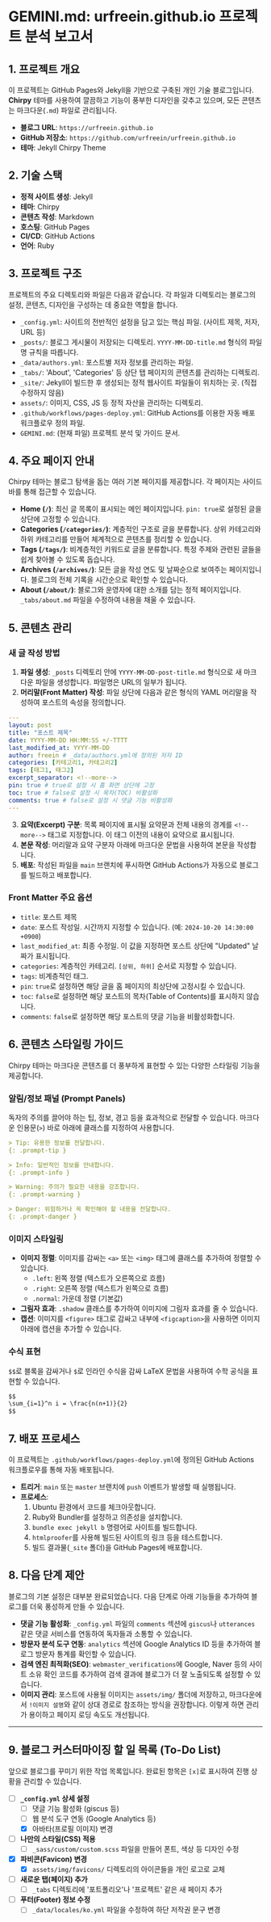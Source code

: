 # GEMINI.md: urfreein.github.io 프로젝트 분석 보고서

## 1. 프로젝트 개요

이 프로젝트는 GitHub Pages와 Jekyll을 기반으로 구축된 개인 기술 블로그입니다. **Chirpy** 테마를 사용하여 깔끔하고 기능이 풍부한 디자인을 갖추고 있으며, 모든 콘텐츠는 마크다운(`.md`) 파일로 관리됩니다.

- **블로그 URL**: `https://urfreein.github.io`
- **GitHub 저장소**: `https://github.com/urfreein/urfreein.github.io`
- **테마**: Jekyll Chirpy Theme

## 2. 기술 스택

- **정적 사이트 생성**: Jekyll
- **테마**: Chirpy
- **콘텐츠 작성**: Markdown
- **호스팅**: GitHub Pages
- **CI/CD**: GitHub Actions
- **언어**: Ruby

## 3. 프로젝트 구조

프로젝트의 주요 디렉토리와 파일은 다음과 같습니다. 각 파일과 디렉토리는 블로그의 설정, 콘텐츠, 디자인을 구성하는 데 중요한 역할을 합니다.

- `_config.yml`: 사이트의 전반적인 설정을 담고 있는 핵심 파일. (사이트 제목, 저자, URL 등)
- `_posts/`: 블로그 게시물이 저장되는 디렉토리. `YYYY-MM-DD-title.md` 형식의 파일명 규칙을 따릅니다.
- `_data/authors.yml`: 포스트별 저자 정보를 관리하는 파일.
- `_tabs/`: 'About', 'Categories' 등 상단 탭 페이지의 콘텐츠를 관리하는 디렉토리.
- `_site/`: Jekyll이 빌드한 후 생성되는 정적 웹사이트 파일들이 위치하는 곳. (직접 수정하지 않음)
- `assets/`: 이미지, CSS, JS 등 정적 자산을 관리하는 디렉토리.
- `.github/workflows/pages-deploy.yml`: GitHub Actions를 이용한 자동 배포 워크플로우 정의 파일.
- `GEMINI.md`: (현재 파일) 프로젝트 분석 및 가이드 문서.

## 4. 주요 페이지 안내

Chirpy 테마는 블로그 탐색을 돕는 여러 기본 페이지를 제공합니다. 각 페이지는 사이드바를 통해 접근할 수 있습니다.

- **Home (`/`)**: 최신 글 목록이 표시되는 메인 페이지입니다. `pin: true`로 설정된 글을 상단에 고정할 수 있습니다.
- **Categories (`/categories/`)**: 계층적인 구조로 글을 분류합니다. 상위 카테고리와 하위 카테고리를 만들어 체계적으로 콘텐츠를 정리할 수 있습니다.
- **Tags (`/tags/`)**: 비계층적인 키워드로 글을 분류합니다. 특정 주제와 관련된 글들을 쉽게 찾아볼 수 있도록 돕습니다.
- **Archives (`/archives/`)**: 모든 글을 작성 연도 및 날짜순으로 보여주는 페이지입니다. 블로그의 전체 기록을 시간순으로 확인할 수 있습니다.
- **About (`/about/`)**: 블로그와 운영자에 대한 소개를 담는 정적 페이지입니다. `_tabs/about.md` 파일을 수정하여 내용을 채울 수 있습니다.

## 5. 콘텐츠 관리

### 새 글 작성 방법

1.  **파일 생성**: `_posts` 디렉토리 안에 `YYYY-MM-DD-post-title.md` 형식으로 새 마크다운 파일을 생성합니다. 파일명은 URL의 일부가 됩니다.
2.  **머리말(Front Matter) 작성**: 파일 상단에 다음과 같은 형식의 YAML 머리말을 작성하여 포스트의 속성을 정의합니다.

   ```yaml
   ---
   layout: post
   title: "포스트 제목"
   date: YYYY-MM-DD HH:MM:SS +/-TTTT
   last_modified_at: YYYY-MM-DD
   author: freein # _data/authors.yml에 정의된 저자 ID
   categories: [카테고리1, 카테고리2]
   tags: [태그1, 태그2]
   excerpt_separator: <!--more-->
   pin: true # true로 설정 시 홈 화면 상단에 고정
   toc: true # false로 설정 시 목차(TOC) 비활성화
   comments: true # false로 설정 시 댓글 기능 비활성화
   ---
   ```

3.  **요약(Excerpt) 구분**: 목록 페이지에 표시될 요약문과 전체 내용의 경계를 `<!--more-->` 태그로 지정합니다. 이 태그 이전의 내용이 요약으로 표시됩니다.
4.  **본문 작성**: 머리말과 요약 구분자 아래에 마크다운 문법을 사용하여 본문을 작성합니다.
5.  **배포**: 작성된 파일을 `main` 브랜치에 푸시하면 GitHub Actions가 자동으로 블로그를 빌드하고 배포합니다.

### Front Matter 주요 옵션

-   `title`: 포스트 제목
-   `date`: 포스트 작성일. 시간까지 지정할 수 있습니다. (예: `2024-10-20 14:30:00 +0900`)
-   `last_modified_at`: 최종 수정일. 이 값을 지정하면 포스트 상단에 "Updated" 날짜가 표시됩니다.
-   `categories`: 계층적인 카테고리. `[상위, 하위]` 순서로 지정할 수 있습니다.
-   `tags`: 비계층적인 태그.
-   `pin`: `true`로 설정하면 해당 글을 홈 페이지의 최상단에 고정시킬 수 있습니다.
-   `toc`: `false`로 설정하면 해당 포스트의 목차(Table of Contents)를 표시하지 않습니다.
-   `comments`: `false`로 설정하면 해당 포스트의 댓글 기능을 비활성화합니다.

## 6. 콘텐츠 스타일링 가이드

Chirpy 테마는 마크다운 콘텐츠를 더 풍부하게 표현할 수 있는 다양한 스타일링 기능을 제공합니다.

### 알림/정보 패널 (Prompt Panels)

독자의 주의를 끌어야 하는 팁, 정보, 경고 등을 효과적으로 전달할 수 있습니다. 마크다운 인용문(`>`) 바로 아래에 클래스를 지정하여 사용합니다.

```markdown
> Tip: 유용한 정보를 전달합니다.
{: .prompt-tip }

> Info: 일반적인 정보를 안내합니다.
{: .prompt-info }

> Warning: 주의가 필요한 내용을 강조합니다.
{: .prompt-warning }

> Danger: 위험하거나 꼭 확인해야 할 내용을 전달합니다.
{: .prompt-danger }
```

### 이미지 스타일링

- **이미지 정렬**: 이미지를 감싸는 `<a>` 또는 `<img>` 태그에 클래스를 추가하여 정렬할 수 있습니다.
  - `.left`: 왼쪽 정렬 (텍스트가 오른쪽으로 흐름)
  - `.right`: 오른쪽 정렬 (텍스트가 왼쪽으로 흐름)
  - `.normal`: 가운데 정렬 (기본값)
- **그림자 효과**: `.shadow` 클래스를 추가하여 이미지에 그림자 효과를 줄 수 있습니다.
- **캡션**: 이미지를 `<figure>` 태그로 감싸고 내부에 `<figcaption>`을 사용하면 이미지 아래에 캡션을 추가할 수 있습니다.

### 수식 표현

`$$`로 블록을 감싸거나 `$`로 인라인 수식을 감싸 LaTeX 문법을 사용하여 수학 공식을 표현할 수 있습니다.

```markdown
$$
\sum_{i=1}^n i = \frac{n(n+1)}{2}
$$
```

## 7. 배포 프로세스

이 프로젝트는 `.github/workflows/pages-deploy.yml`에 정의된 GitHub Actions 워크플로우를 통해 자동 배포됩니다.

- **트리거**: `main` 또는 `master` 브랜치에 `push` 이벤트가 발생할 때 실행됩니다.
- **프로세스**:
  1. Ubuntu 환경에서 코드를 체크아웃합니다.
  2. Ruby와 Bundler를 설정하고 의존성을 설치합니다.
  3. `bundle exec jekyll b` 명령어로 사이트를 빌드합니다.
  4. `htmlproofer`를 사용해 빌드된 사이트의 링크 등을 테스트합니다.
  5. 빌드 결과물(`_site` 폴더)을 GitHub Pages에 배포합니다.

## 8. 다음 단계 제안

블로그의 기본 설정은 대부분 완료되었습니다. 다음 단계로 아래 기능들을 추가하여 블로그를 더욱 풍성하게 만들 수 있습니다.

- **댓글 기능 활성화**: `_config.yml` 파일의 `comments` 섹션에 `giscus`나 `utterances` 같은 댓글 서비스를 연동하여 독자들과 소통할 수 있습니다.
- **방문자 분석 도구 연동**: `analytics` 섹션에 Google Analytics ID 등을 추가하여 블로그 방문자 통계를 확인할 수 있습니다.
- **검색 엔진 최적화(SEO)**: `webmaster_verifications`에 Google, Naver 등의 사이트 소유 확인 코드를 추가하여 검색 결과에 블로그가 더 잘 노출되도록 설정할 수 있습니다.
- **이미지 관리**: 포스트에 사용될 이미지는 `assets/img/` 폴더에 저장하고, 마크다운에서 `!이미지 설명`와 같이 상대 경로로 참조하는 방식을 권장합니다. 이렇게 하면 관리가 용이하고 페이지 로딩 속도도 개선됩니다.

---

## 9. 블로그 커스터마이징 할 일 목록 (To-Do List)

앞으로 블로그를 꾸미기 위한 작업 목록입니다. 완료된 항목은 `[x]`로 표시하여 진행 상황을 관리할 수 있습니다.

- [ ] **`_config.yml` 상세 설정**
    - [ ] 댓글 기능 활성화 (giscus 등)
    - [ ] 웹 분석 도구 연동 (Google Analytics 등)
    - [x] 아바타(프로필 이미지) 변경

- [ ] **나만의 스타일(CSS) 적용**
    - [ ] `_sass/custom/custom.scss` 파일을 만들어 폰트, 색상 등 디자인 수정

- [x] **파비콘(Favicon) 변경**
    - [x] `assets/img/favicons/` 디렉토리의 아이콘들을 개인 로고로 교체

- [ ] **새로운 탭(페이지) 추가**
    - [ ] `_tabs` 디렉토리에 '포트폴리오'나 '프로젝트' 같은 새 페이지 추가

- [ ] **푸터(Footer) 정보 수정**
    - [ ] `_data/locales/ko.yml` 파일을 수정하여 하단 저작권 문구 변경